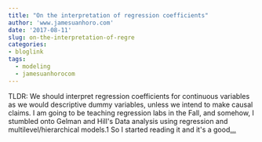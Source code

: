 ```yaml
---
title: "On the interpretation of regression coefficients"
author: 'www.jamesuanhoro.com'
date: '2017-08-11'
slug: on-the-interpretation-of-regre
categories:
- bloglink
tags:
  - modeling
  - jamesuanhorocom
---
```


TLDR: We should interpret regression coefficients for continuous variables as we would descriptive dummy variables, unless we intend to make causal claims. I am going to be teaching regression labs in the Fall, and somehow, I stumbled onto Gelman and Hill's Data analysis using regression and multilevel/hierarchical models.1 So I started reading it and it's a good[... <i class="fas fa-external-link-alt"></i>](https://www.jamesuanhoro.com/post/2017/08/11/on-the-interpretation-of-regression-coefficients/)

